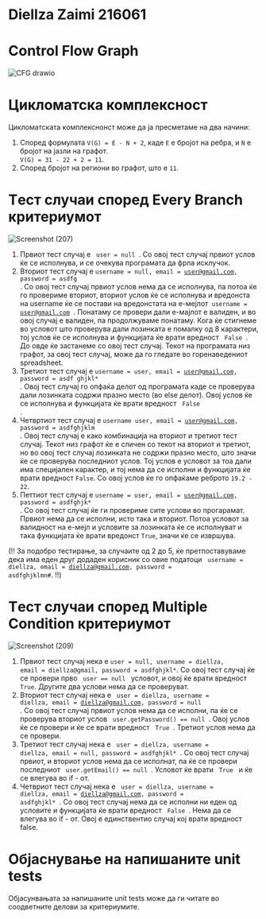 # Diellza Zaimi 216061

# Control Flow Graph

![CFG drawio](https://github.com/hydrangea19/SI_2023_lab2_216061/assets/130029553/29c5116b-48aa-4582-b3b3-39b0e1fc7654)

# Цикломатска комплексност

Цикломатската комплекснонст може да ја пресметаме на два начини:
  
  1. Според формулата <code>V(G) = E - N + 2</code>, каде <code>E</code> е бројот на ребра, и <code>N</code> е бројот на јазли на графот.<code> V(G) = 31 - 22 + 2 = 11</code>.
  2. Според бројот на региони во графот, што е <code>11</code>.

# Tест случаи според Every Branch критериумот

![Screenshot (207)](https://github.com/hydrangea19/SI_2023_lab2_216061/assets/130029553/15d7f622-71e0-4898-964a-f7e70019d761)

1. Првиот тест случај е <code> user = null </code>. Со овој тест случај првиот услов ќе се исполнува, и се очекува програмата да фрла исклучок.</li>
2. Вториот тест случај е <code>username = null, email = user@gmail.com, password = asdfg </code>. Со овој тест случај првиот услов нема да се исполнува, па потоа ќе го провериме вториот, вториот услов ќе се исполнува и вредонста на username ќе се постави на вредонстата на е-мејлот<code> username = user@gmail.com </code>. Понатаму се провери дали е-мајлот е валиден, и во овој случај е валиден, па продолжуваме понатаму. Кога ќе стигнеме во условот што проверува дали лозинката е помалку од 8 карактери, тој услов ќе се исполнува и функцијата ќе врати вредност <code> False </code>. До овде ќе застанеме со овој тест случај. Текот на програмата низ графот, за овој тест случај, може да го гледате во горенаведениот spreadsheet. 
3. Третиот тест случај е <code>username = user, email = user@gmail.com, password = asdf ghjkl* </code>. Овој тест случај го опфаќа делот од програмата каде се проверува дали лозинката содржи празно место (во еlse делот). Овој услов ќе се исполнува и функцијата ќе врати вредност <code> False </code>. 
4. Четвртиот тест случај е <code>username user, email = user@gmail.com, password = asdfghjklm </code>. Овој тест случај е како комбинација на вториот и третиот тест случај. Текот низ графот ќе е сличен со текот на вториот и третиот, но во овој тест случај лозинката не содржи празно место, што значи ќе се проверува последниот услов. Тој услов е условот за тоа дали има специјален карактер, и тој нема да се испoлни и функцијата ќе врати вредност <code>False</code>. Со овој услов ќе го опфаќаме реброто <code>19.2 - 22</code>. 
5. Петтиот тест случај е <code>username = user, email = user@gmail.com, password = asdfghjk* </code>. Со овој тест случај ќе ги провериме сите услови во прогарамат. Првиот нема да се исполни, исто така и вториот. Потоа условот за валидност на е-мејл и условите за лозинката ќе се исполнуват и така функцијата ќе врати вредонст <code>True</code>, значи ќе се извршува.

(!! За подобро тестирање, за случаите од 2 до 5, ќе претпоставуваме дека има еден друг додаден корисник со овие податоци <code> username = diellza, email = diellza@gmail.com, password = asdfghjklmn#</code>. !!)

# Tест случаи според Multiple Condition критериумот

![Screenshot (209)](https://github.com/hydrangea19/SI_2023_lab2_216061/assets/130029553/8784a94d-9fe8-4800-bf47-060c54ec30f5)

1. Првиот тест случај нека е <code>user = null, username = diellza, email = diellza@gmail, password = asdfghjkl*</code>. Со овој тест случај ќе се провери прво <code> user == null </code> условот, и овој ќе врати вредност <code>True</code>. Другите два услови нема да се проверуват. 
2. Вториот тест случај нека е <code> user = diellza, username = diellza, email = diellza@gmail.com, password = null </code>. Со овој тест случај првиот услов нема да се исполни, па ќе се проверува вториот услов <code> user.getPassword() == null </code>. Овој услов ќе се провери и ќе се врати вредност <code> True </code>. Третиот услов нема да се провери.
3. Третиот тест случај нека е <code> user = diellza, username = diellza, email = null, password = asdfghjkl* </code>. Со овој тест случај првиот, и вториот услов нема да се исполнат, па ќе се провери последниот <code> user.getEmail() == null </code>. Условот ќе врати <code> True </code> и ќе се влегува во if - от.
4. Четвриот тест случај нека е <code> user = diellza, username = diellza, email = diellza@gmail.com, password = asdfghjkl* </code>. Со овој тест случај нема да се исполни ни еден од условите и функцијата ќе врати вредност <code> False </code>. Нема да се влегува во if - от. Овој е единствентио случај кој врати вредност false.


# Oбјаснување на напишаните unit tests

Објасунвањата за напишаните unit tests може да ги читате во соодветните делови за критериумите.

    
    
